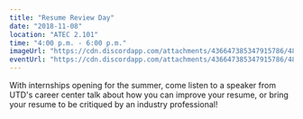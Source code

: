 ```yaml
---
title: "Resume Review Day"
date: "2018-11-08"
location: "ATEC 2.101"
time: "4:00 p.m. - 6:00 p.m."
imageUrl: "https://cdn.discordapp.com/attachments/436647385347915786/484122971317862445/placeholder.jpg"
eventUrl: "https://cdn.discordapp.com/attachments/436647385347915786/484122971317862445/placeholder.jpg"
---
```

With internships opening for the summer, come listen to a speaker from UTD's career center talk about how you can improve your resume, or bring your resume to be critiqued by an industry professional!